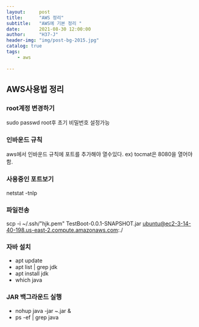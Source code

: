 ```yaml
---
layout:     post
title:      "AWS 정리"
subtitle:   "AWS에 기본 정리 "
date:       2021-08-30 12:00:00
author:     "H37-J"
header-img: "img/post-bg-2015.jpg"
catalog: true
tags:
    - aws
    
---
```


## AWS사용법 정리

### root계정 변경하기

sudo passwd root후 초기 비밀번호 설정가능

### 인바운드 규칙

aws에서 인바운드 규칙에 포트를 추가해야 열수있다.
ex) tocmat은 8080을 열어야 함.

### 사용중인 포트보기

netstat -tnlp

### 파일전송

scp -i ~/.ssh/"hjk.pem" TestBoot-0.0.1-SNAPSHOT.jar  ubuntu@ec2-3-14-40-198.us-east-2.compute.amazonaws.com:./

### 자바 설치

* apt update
* apt list | grep jdk
* apt install jdk
* which java

### JAR 백그라운드 실행

* nohup java -jar ~.jar &
* ps -ef | grep java
